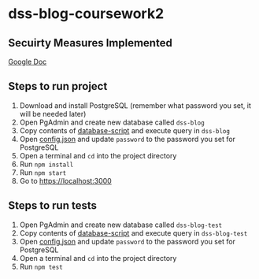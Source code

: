 # dss-blog-coursework2

## Secuirty Measures Implemented

[Google Doc](https://docs.google.com/document/d/1pWhcqlY0WJ36qim6aL8ZJh1TfDsc3FzrZuF1V99cHFg/edit?usp=sharing)

## Steps to run project

1. Download and install PostgreSQL (remember what password you set, it will be needed later)
2. Open PgAdmin and create new database called `dss-blog`
3. Copy contents of [database-script](database-script) and execute query in `dss-blog`
4. Open [config.json](config.json) and update `password` to the password you set for PostgreSQL
5. Open a terminal and `cd` into the project directory
6. Run `npm install`
7. Run `npm start`
8. Go to [https://localhost:3000](https://localhost:3000)

## Steps to run tests

1. Open PgAdmin and create new database called `dss-blog-test`
2. Copy contents of [database-script](database-script) and execute query in `dss-blog-test`
3. Open [config.json](config.json) and update `password` to the password you set for PostgreSQL
4. Open a terminal and `cd` into the project directory
5. Run `npm test`
